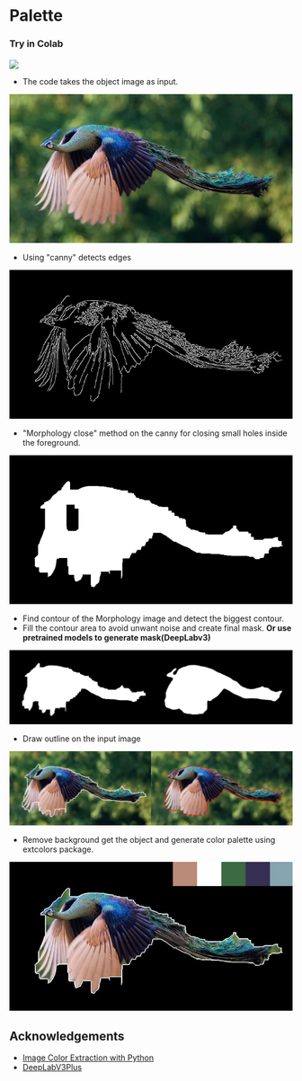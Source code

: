 # Palette

### Try in Colab
[<img src="https://colab.research.google.com/assets/colab-badge.svg" align="center">](https://colab.research.google.com/github/vijishmadhavan/Palette/blob/master/Palette_2.ipynb)

- The code takes the object image as input.
<p align="center"><img src="https://github.com/vijishmadhavan/Palette/blob/master/Images/flying-peacock-fb1__700.jpeg"/></p>

- Using "canny" detects edges

<p align="center"><img src="https://github.com/vijishmadhavan/Palette/blob/master/Images/download%20(4).png"/></p>

- "Morphology close" method on the canny for closing small holes inside the foreground.

<p align="center"><img src="https://github.com/vijishmadhavan/Palette/blob/master/Images/download%20(5).png"/></p>

- Find contour of the Morphology image and detect the biggest contour.
- Fill the contour area to avoid unwant noise and create final mask. **Or use pretrained models to generate mask(DeepLabv3)**

<p align="center"><img src="https://github.com/vijishmadhavan/Palette/blob/master/Images/download%20(3)-side.png"/></p>


- Draw outline on the input image

<p align="center"><img src="https://github.com/vijishmadhavan/Palette/blob/master/Images/download%20(10).png"/></p>


- Remove background get the object and generate color palette using extcolors package.

<p align="center"><img src="https://github.com/vijishmadhavan/Palette/blob/master/Images/aaaa.jpg"/></p>


## Acknowledgements

- [Image Color Extraction with Python](https://towardsdatascience.com/image-color-extraction-with-python-in-4-steps-8d9370d9216e)
- [DeepLabV3Plus](https://github.com/VainF/DeepLabV3Plus-Pytorch)
